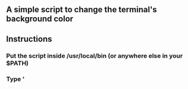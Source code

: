 ## A simple script to change the terminal's background color

## Instructions
### Put the script inside /usr/local/bin (or anywhere else in your $PATH)
### Type '<script name> <color name>'
### To revert: '<script name> black'
#### More info on color names:
